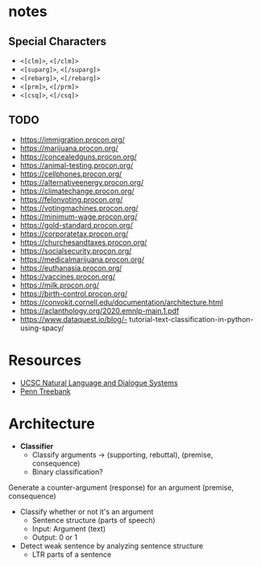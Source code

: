 # notes

## Special Characters
- `<[clm]>`, `<[/clm]>` 
- `<[suparg]>`, `<[/suparg]>` 
- `<[rebarg]>`, `<[/rebarg]>` 
- `<[prm]>`, `<[/prm]>` 
- `<[csq]>`, `<[/csq]>` 

## TODO
 - https://immigration.procon.org/
 - https://marijuana.procon.org/
 - https://concealedguns.procon.org/
 - https://animal-testing.procon.org/
 - https://cellphones.procon.org/
 - https://alternativeenergy.procon.org/
 - https://climatechange.procon.org/
 - https://felonvoting.procon.org/
 - https://votingmachines.procon.org/
 - https://minimum-wage.procon.org/
 - https://gold-standard.procon.org/
 - https://corporatetax.procon.org/
 - https://churchesandtaxes.procon.org/
 - https://socialsecurity.procon.org/
 - https://medicalmarijuana.procon.org/
 - https://euthanasia.procon.org/
 - https://vaccines.procon.org/
 - https://milk.procon.org/
 - https://birth-control.procon.org/
 - https://convokit.cornell.edu/documentation/architecture.html
 - https://aclanthology.org/2020.emnlp-main.1.pdf
 - https://www.dataquest.io/blog/- tutorial-text-classification-in-python-using-spacy/

 # Resources
 - [UCSC Natural Language and Dialogue Systems](https://nlds.soe.ucsc.edu/software)
 - [Penn Treebank](https://catalog.ldc.upenn.edu/LDC99T42)

 # Architecture
 - **Classifier**
    - Classify arguments -> (supporting, rebuttal), (premise, consequence)
    - Binary classification?

Generate a counter-argument (response) for an argument (premise, consequence)
   - Classify whether or not it's an argument
      - Sentence structure (parts of speech)
      - Input: Argument (text)
      - Output: 0 or 1
   - Detect weak sentence by analyzing sentence structure
      - LTR parts of a sentence